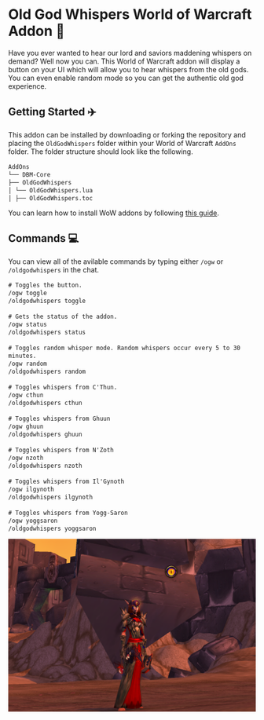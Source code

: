 # Old God Whispers World of Warcraft Addon 🦑
Have you ever wanted to hear our lord and saviors maddening whispers on demand? Well now you can. This World of Warcraft addon will display a button on your UI which will allow you to hear whispers from the old gods. You can even enable random mode so you can get the authentic old god experience.

## Getting Started ✈️

This addon can be installed by downloading or forking the repository and placing the `OldGodWhispers` folder within your World of Warcraft `AddOns` folder. The folder structure should look like the following.

```
AddOns
└── DBM-Core
├── OldGodWhispers
│ └── OldGodWhispers.lua
│ ├── OldGodWhispers.toc
```

You can learn how to install WoW addons by following [this guide](https://www.wowhead.com/addons-how-to-install-and-maintain#installing-installing-the-addon).

## Commands 💻

You can view all of the avilable commands by typing either `/ogw` or `/oldgodwhispers` in the chat.

```
# Toggles the button.
/ogw toggle
/oldgodwhispers toggle

# Gets the status of the addon.
/ogw status
/oldgodwhispers status

# Toggles random whisper mode. Random whispers occur every 5 to 30 minutes.
/ogw random
/oldgodwhispers random

# Toggles whispers from C'Thun.
/ogw cthun
/oldgodwhispers cthun

# Toggles whispers from Ghuun
/ogw ghuun
/oldgodwhispers ghuun

# Toggles whispers from N'Zoth
/ogw nzoth
/oldgodwhispers nzoth

# Toggles whispers from Il'Gynoth
/ogw ilgynoth
/oldgodwhispers ilgynoth

# Toggles whispers from Yogg-Saron
/ogw yoggsaron
/oldgodwhispers yoggsaron
```

![Screenshot](preview.png)
